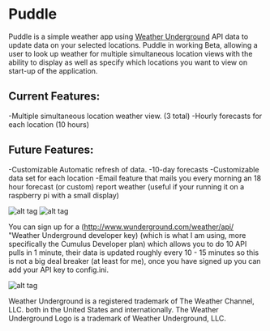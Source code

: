 Puddle
======

Puddle is a simple weather app using <a href="http://www.wunderground.com/">Weather Underground</a> API data to update data on your selected locations.
Puddle in working Beta, allowing a user to look up weather for multiple simultaneous location views with the ability to display as well as specify which locations you want to view on start-up of the application.

Current Features:
-----------------
-Multiple simultaneous location weather view. (3 total)
-Hourly forecasts for each location (10 hours)

Future Features:
----------------
-Customizable Automatic refresh of data.
-10-day forecasts
-Customizable data set for each location
-Email feature that mails you every morning an 18 hour forecast (or custom) report weather (useful if your running it on a raspberry pi with a small display)

![alt tag](http://metacache.net/images/puddle_v_latest.png) ![alt tag](http://metacache.net/images/puddle_hourly_forecast.png)

You can sign up for a (http://www.wunderground.com/weather/api/ "Weather Underground developer key) (which is what I am using, more specifically the Cumulus Developer plan) which allows you to do 10 API pulls in 1 minute, their data is updated roughly every 10 - 15 minutes so this is not a big deal breaker (at least for me), once you have signed up you can add your API key to config.ini.

![alt tag](http://metacache.net/images/wundergroundLogo_4c_horz.png)

Weather Underground is a registered trademark of The Weather Channel, LLC. both in the United States and internationally. The Weather Underground Logo is a trademark of Weather Underground, LLC.
